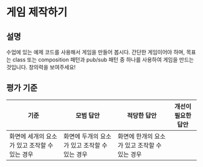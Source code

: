 # 게임 제작하기

## 설명

수업에 있는 예제 코드를 사용해서 게임을 만들어 봅시다. 간단한 게임이어야 하며, 목표는 class 또는 composition 패턴과 pub/sub 패턴 중 하나를 사용하여 게임을 만드는 것입니다. 창의력을 보여주세요!

## 평가 기준

기준 | 모범 답안 | 적당한 답안 | 개선이 필요한 답안
--- | --- | --- | ---
 | 화면에 세개의 요소가 있고 조작할 수 있는 경우 | 화면에 두개의 요소가 있고 조작할 수 있는 경우 | 화면에 한개의 요소가 있고 조작할 수 있는 경우
